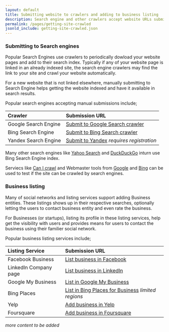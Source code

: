 ```yaml
---
layout: default
title: Submitting website to crawlers and adding to business listing
description: Search engine and other crawlers accept website URLs submitted to it manually and can crawl from it. Business listing services helps gettng visibility in the local area.
permalink: /pages/getting-site-crawled
jsonld_include: getting-site-crawled.json
---
```


### Submitting to Search engines

Popular Search Engines use crawlers to periodically dowload your website pages and add to their search index. Typically if any of your website page is linked in an already indexed site, the search engine crawlers may find the link to your site and crawl your website automatically.

For a new website that is not linked elsewhere, manually submitting to Search Engine helps getting the website indexed and have it available in search results.

Popular search engines accepting manual submissions include;

| Crawler              | Submission URL                                                                        |
|:---------------------|:--------------------------------------------------------------------------------------|
| Google Search Engine | [Submit to Google Search crawler](https://www.google.com/webmasters/tools/submit-url) |
| Bing Search Engine   | [Submit to Bing Search crawler](https:www.bing.com/toolbox/submit-site-url)           |
| Yandex Search Engine | [Submit to Yandex](https://webmaster.yandex.com/sites/add/) _requires registration_   |

Many other search engines like [Yahoo Search](https://search.yahoo.com) and [DuckDuckGo](https://duckduckgo.com/) inturn use Bing Search Engine index.

Serviecs like [Can I crawl](http://canicrawl.com/) and Webmaster tools from [Google](https://www.google.com/webmasters/tools/dashboard) and [Bing](https://www.bing.com/webmaster/diagnostics/seo/analyzer) can be used to test if the site can be crawled by search engines.

### Business listing

Many of social networks and listing services support adding Business entities. These listings shows up in their respective searches, optionally letting the users to contact business entity and even rate the business.

For Businesses (or startups), listing its profile in these listing services, help get the visibility with users and provides means for users to contact the business using their familier social network.

Popular business listing services include;

| Listing Service      | Submission URL                                                                  |
|:---------------------|:--------------------------------------------------------------------------------|
| Facebook Business    | [List business in Facebook](https://www.facebook.com/pages/create/)             |
| LinkedIn Company page| [List business in LinkedIn](https://www.linkedin.com/company/add/show)          |
| Google My Business   | [List in Google My Business](https://www.google.com/business/add)               |
| Bing Places          | [List in Bing Places for Business](https://www.bingplaces.com/DashBoard/Home) _limited regions_ |
| Yelp                 | [Add business in Yelp](https://biz.yelp.com/signup_business/new)                |
| Foursquare           | [Add business in Foursquare](http://business.foursquare.com/)                   |

_more content to be added_
